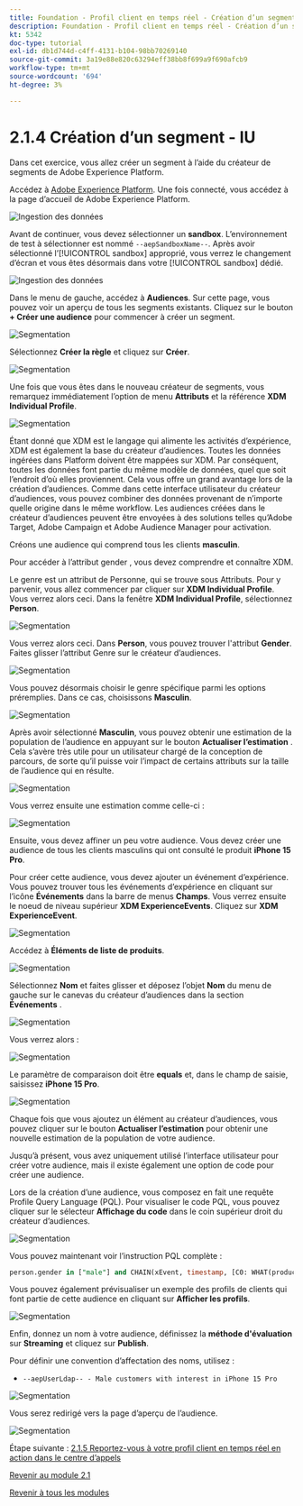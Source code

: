 ```yaml
---
title: Foundation - Profil client en temps réel - Création d’un segment - interface utilisateur
description: Foundation - Profil client en temps réel - Création d’un segment - interface utilisateur
kt: 5342
doc-type: tutorial
exl-id: db1d744d-c4ff-4131-b104-98bb70269140
source-git-commit: 3a19e88e820c63294eff38bb8f699a9f690afcb9
workflow-type: tm+mt
source-wordcount: '694'
ht-degree: 3%

---
```


# 2.1.4 Création d’un segment - IU

Dans cet exercice, vous allez créer un segment à l’aide du créateur de segments de Adobe Experience Platform.

Accédez à [Adobe Experience Platform](https://experience.adobe.com/platform). Une fois connecté, vous accédez à la page d’accueil de Adobe Experience Platform.

![Ingestion des données](./../../../modules/datacollection/module1.2/images/home.png)

Avant de continuer, vous devez sélectionner un **sandbox**. L’environnement de test à sélectionner est nommé ``--aepSandboxName--``. Après avoir sélectionné l’[!UICONTROL sandbox] approprié, vous verrez le changement d’écran et vous êtes désormais dans votre [!UICONTROL sandbox] dédié.

![Ingestion des données](./../../../modules/datacollection/module1.2/images/sb1.png)

Dans le menu de gauche, accédez à **Audiences**. Sur cette page, vous pouvez voir un aperçu de tous les segments existants. Cliquez sur le bouton **+ Créer une audience** pour commencer à créer un segment.

![Segmentation](./images/menuseg.png)

Sélectionnez **Créer la règle** et cliquez sur **Créer**.

![Segmentation](./images/menusegbr.png)

Une fois que vous êtes dans le nouveau créateur de segments, vous remarquez immédiatement l’option de menu **Attributs** et la référence **XDM Individual Profile**.

![Segmentation](./images/segmentationui.png)

Étant donné que XDM est le langage qui alimente les activités d’expérience, XDM est également la base du créateur d’audiences. Toutes les données ingérées dans Platform doivent être mappées sur XDM. Par conséquent, toutes les données font partie du même modèle de données, quel que soit l’endroit d’où elles proviennent. Cela vous offre un grand avantage lors de la création d’audiences. Comme dans cette interface utilisateur du créateur d’audiences, vous pouvez combiner des données provenant de n’importe quelle origine dans le même workflow. Les audiences créées dans le créateur d’audiences peuvent être envoyées à des solutions telles qu’Adobe Target, Adobe Campaign et Adobe Audience Manager pour activation.

Créons une audience qui comprend tous les clients **masculin**.

Pour accéder à l’attribut gender , vous devez comprendre et connaître XDM.

Le genre est un attribut de Personne, qui se trouve sous Attributs. Pour y parvenir, vous allez commencer par cliquer sur **XDM Individual Profile**. Vous verrez alors ceci. Dans la fenêtre **XDM Individual Profile**, sélectionnez **Person**.

![Segmentation](./images/person.png)

Vous verrez alors ceci. Dans **Person**, vous pouvez trouver l&#39;attribut **Gender**. Faites glisser l’attribut Genre sur le créateur d’audiences.

![Segmentation](./images/gender.png)

Vous pouvez désormais choisir le genre spécifique parmi les options préremplies. Dans ce cas, choisissons **Masculin**.

![Segmentation](./images/genderselection.png)

Après avoir sélectionné **Masculin**, vous pouvez obtenir une estimation de la population de l’audience en appuyant sur le bouton **Actualiser l’estimation** . Cela s’avère très utile pour un utilisateur chargé de la conception de parcours, de sorte qu’il puisse voir l’impact de certains attributs sur la taille de l’audience qui en résulte.

![Segmentation](./images/segmentpreview.png)

Vous verrez ensuite une estimation comme celle-ci :

![Segmentation](./images/segmentpreviewest.png)

Ensuite, vous devez affiner un peu votre audience. Vous devez créer une audience de tous les clients masculins qui ont consulté le produit **iPhone 15 Pro**.

Pour créer cette audience, vous devez ajouter un événement d’expérience. Vous pouvez trouver tous les événements d’expérience en cliquant sur l’icône **Événements** dans la barre de menus **Champs**. Vous verrez ensuite le noeud de niveau supérieur **XDM ExperienceEvents**. Cliquez sur **XDM ExperienceEvent**.

![Segmentation](./images/findee.png)

Accédez à **Éléments de liste de produits**.

![Segmentation](./images/plitems.png)

Sélectionnez **Nom** et faites glisser et déposez l’objet **Nom** du menu de gauche sur le canevas du créateur d’audiences dans la section **Événements** .

![Segmentation](./images/eeweb.png)

Vous verrez alors :

![Segmentation](./images/eewebpdtlname.png)

Le paramètre de comparaison doit être **equals** et, dans le champ de saisie, saisissez **iPhone 15 Pro**.

![Segmentation](./images/pv.png)

Chaque fois que vous ajoutez un élément au créateur d’audiences, vous pouvez cliquer sur le bouton **Actualiser l’estimation** pour obtenir une nouvelle estimation de la population de votre audience.

Jusqu’à présent, vous avez uniquement utilisé l’interface utilisateur pour créer votre audience, mais il existe également une option de code pour créer une audience.

Lors de la création d’une audience, vous composez en fait une requête Profile Query Language (PQL). Pour visualiser le code PQL, vous pouvez cliquer sur le sélecteur **Affichage du code** dans le coin supérieur droit du créateur d’audiences.

![Segmentation](./images/codeview.png)

Vous pouvez maintenant voir l’instruction PQL complète :

```sql
person.gender in ["male"] and CHAIN(xEvent, timestamp, [C0: WHAT(productListItems.exists(name.equals("iPhone 15 Pro", false)))])
```

Vous pouvez également prévisualiser un exemple des profils de clients qui font partie de cette audience en cliquant sur **Afficher les profils**.

![Segmentation](./images/previewprofilesdtl.png)

Enfin, donnez un nom à votre audience,
définissez la **méthode d&#39;évaluation** sur **Streaming** et cliquez sur **Publish**.

Pour définir une convention d’affectation des noms, utilisez :

- `--aepUserLdap-- - Male customers with interest in iPhone 15 Pro`

![Segmentation](./images/segmentname.png)

Vous serez redirigé vers la page d’aperçu de l’audience.

![Segmentation](./images/savedsegment.png)

Étape suivante : [2.1.5 Reportez-vous à votre profil client en temps réel en action dans le centre d’appels](./ex5.md)

[Revenir au module 2.1](./real-time-customer-profile.md)

[Revenir à tous les modules](../../../overview.md)
